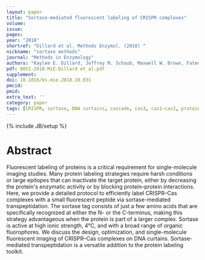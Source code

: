 ```yaml
---
layout: paper
title: "Sortase-mediated fluorescent labeling of CRISPR complexes"
volume:
issue:
pages:
year: "2018"
shortref: "Dillard et al. Methods Enzymol. (2018) "
nickname: "sortase methods"
journal: "Methods in Enzymology"
authors: "Kaylee E. Dillard, Jeffrey M. Schaub, Maxwell W. Brown, Fatema A. Saifuddin, Yibei Xiao, Erik Hernandez, Samuel D. Dahlhauser, Eric v. Anslyn, Ailong Ke, Ilya J. Finkelstein"
pdf: 0051-2018-MiE-Dillard et al.pdf
supplement:
doi: 10.1016/bs.mie.2018.10.031
pmcid:
pmid:
extra_text: ''
category: paper
tags: [CRISPR, sortase, DNA curtains, cascade, cas3, cas1–cas2, protein labeling, fluorescence]
---
```

{% include JB/setup %}

# Abstract
Fluorescent labeling of proteins is a critical requirement for single-molecule imaging studies. Many protein labeling strategies require harsh conditions or large epitopes that can inactivate the target protein, either by decreasing the protein's enzymatic activity or by blocking protein–protein interactions. Here, we provide a detailed protocol to efficiently label CRISPR–Cas complexes with a small fluorescent peptide via sortase-mediated transpeptidation. The sortase tag consists of just a few amino acids that are specifically recognized at either the N- or the C-terminus, making this strategy advantageous when the protein is part of a larger complex. Sortase is active at high ionic strength, 4°C, and with a broad range of organic fluorophores. We discuss the design, optimization, and single-molecule fluorescent imaging of CRISPR–Cas complexes on DNA curtains. Sortase-mediated transpeptidation is a versatile addition to the protein labeling toolkit.
